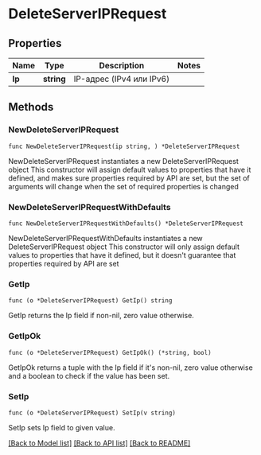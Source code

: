 # DeleteServerIPRequest

## Properties

Name | Type | Description | Notes
------------ | ------------- | ------------- | -------------
**Ip** | **string** | IP-адрес (IPv4 или IPv6) | 

## Methods

### NewDeleteServerIPRequest

`func NewDeleteServerIPRequest(ip string, ) *DeleteServerIPRequest`

NewDeleteServerIPRequest instantiates a new DeleteServerIPRequest object
This constructor will assign default values to properties that have it defined,
and makes sure properties required by API are set, but the set of arguments
will change when the set of required properties is changed

### NewDeleteServerIPRequestWithDefaults

`func NewDeleteServerIPRequestWithDefaults() *DeleteServerIPRequest`

NewDeleteServerIPRequestWithDefaults instantiates a new DeleteServerIPRequest object
This constructor will only assign default values to properties that have it defined,
but it doesn't guarantee that properties required by API are set

### GetIp

`func (o *DeleteServerIPRequest) GetIp() string`

GetIp returns the Ip field if non-nil, zero value otherwise.

### GetIpOk

`func (o *DeleteServerIPRequest) GetIpOk() (*string, bool)`

GetIpOk returns a tuple with the Ip field if it's non-nil, zero value otherwise
and a boolean to check if the value has been set.

### SetIp

`func (o *DeleteServerIPRequest) SetIp(v string)`

SetIp sets Ip field to given value.



[[Back to Model list]](../README.md#documentation-for-models) [[Back to API list]](../README.md#documentation-for-api-endpoints) [[Back to README]](../README.md)


